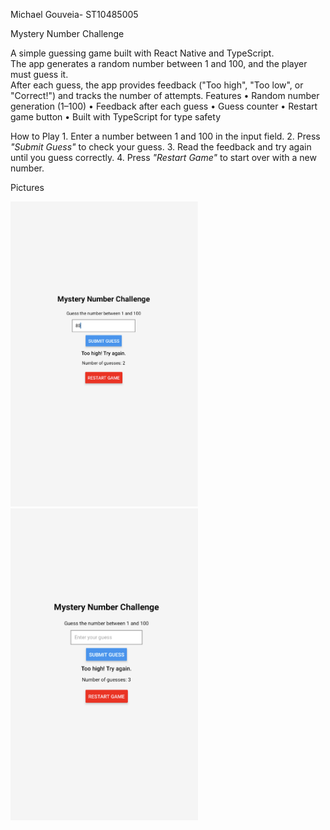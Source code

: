 Michael Gouveia- ST10485005

Mystery Number Challenge

A simple guessing game built with React Native and TypeScript.  
The app generates a random number between 1 and 100, and the player must guess it.  
After each guess, the app provides feedback ("Too high", "Too low", or "Correct!") and tracks the number of attempts.
Features
•⁠  ⁠Random number generation (1–100)
•⁠  ⁠Feedback after each guess
•⁠  ⁠Guess counter
•⁠  ⁠Restart game button
•⁠  ⁠Built with TypeScript for type safety

How to Play
1.⁠ ⁠Enter a number between 1 and 100 in the input field.
2.⁠ ⁠Press *"Submit Guess"* to check your guess.
3.⁠ ⁠Read the feedback and try again until you guess correctly.
4.⁠ ⁠Press *"Restart Game"* to start over with a new number.


Pictures



<img src="https://github.com/ST10485005/MASTICETASK/blob/5e93488bc80c4d5c5ba154acd5f781dd4faf40cf/Screenshot%202025-08-14%20at%2010.42.10.png" width="300"/>  <img src="https://github.com/ST10485005/MASTICETASK/blob/0d51530056f950cc9adf04c1ffacb6f49d6de4cf/Screenshot%202025-08-14%20at%2010.42.20.png" width="300"/>

